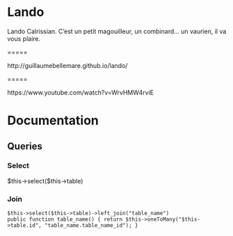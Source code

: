 Lando
=====
<p>Lando Calrissian. C’est un petit magouilleur, un combinard... un vaurien, il va vous plaire.</p>
=====
<p>http://guillaumebellemare.github.io/lando/</p>
=====
<p>https://www.youtube.com/watch?v=WrvHMW4rviE</p>
<h1>Documentation</h1>
<h2>Queries</h2>
<h3>Select</h3>
<p>$this->select($this->table)</p>
<h3>Join</h3>
<code>$this->select($this->table)->left_join("table_name")</code>
<br>
<code>public function table_name() { return $this->oneToMany("$this->table.id", "table_name.table_name_id"); }</code>
